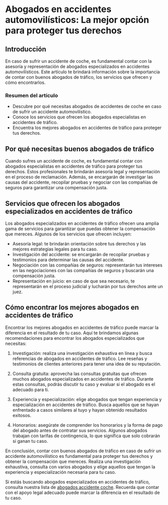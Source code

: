 # Abogados en accidentes automovilísticos: La mejor opción para proteger tus derechos

## Introducción

En caso de sufrir un accidente de coche, es fundamental contar con la asesoría y representación de abogados especializados en accidentes automovilísticos. Este artículo te brindará información sobre la importancia de contar con buenos abogados de tráfico, los servicios que ofrecen y cómo encontrarlos. 

### Resumen del artículo

- Descubre por qué necesitas abogados de accidentes de coche en caso de sufrir un accidente automovilístico.
- Conoce los servicios que ofrecen los abogados especialistas en accidentes de tráfico.
- Encuentra los mejores abogados en accidentes de tráfico para proteger tus derechos.

## Por qué necesitas buenos abogados de tráfico

Cuando sufres un accidente de coche, es fundamental contar con abogados especialistas en accidentes de tráfico para proteger tus derechos. Estos profesionales te brindarán asesoría legal y representación en el proceso de reclamación. Además, se encargarán de investigar las causas del accidente, recopilar pruebas y negociar con las compañías de seguros para garantizar una compensación justa.

## Servicios que ofrecen los abogados especializados en accidentes de tráfico

Los abogados especializados en accidentes de tráfico ofrecen una amplia gama de servicios para garantizar que puedas obtener la compensación que mereces. Algunos de los servicios que ofrecen incluyen:

- Asesoría legal: te brindarán orientación sobre tus derechos y las mejores estrategias legales para tu caso.
- Investigación del accidente: se encargarán de recopilar pruebas y testimonios para determinar las causas del accidente.
- Negociación con las compañías de seguros: representarán tus intereses en las negociaciones con las compañías de seguros y buscarán una compensación justa.
- Representación en juicio: en caso de que sea necesario, te representarán en el proceso judicial y lucharán por tus derechos ante un juez.

## Cómo encontrar los mejores abogados en accidentes de tráfico

Encontrar los mejores abogados en accidentes de tráfico puede marcar la diferencia en el resultado de tu caso. Aquí te brindamos algunas recomendaciones para encontrar los abogados especializados que necesitas:

1. Investigación: realiza una investigación exhaustiva en línea y busca referencias de abogados en accidentes de tráfico. Lee reseñas y testimonios de clientes anteriores para tener una idea de su reputación.

2. Consulta gratuita: aprovecha las consultas gratuitas que ofrecen muchos abogados especializados en accidentes de tráfico. Durante estas consultas, podrás discutir tu caso y evaluar si el abogado es el adecuado para ti.

3. Experiencia y especialización: elige abogados que tengan experiencia y especialización en accidentes de tráfico. Busca aquellos que se hayan enfrentado a casos similares al tuyo y hayan obtenido resultados exitosos.

4. Honorarios: asegúrate de comprender los honorarios y la forma de pago del abogado antes de contratar sus servicios. Algunos abogados trabajan con tarifas de contingencia, lo que significa que solo cobrarán si ganan tu caso.

En conclusión, contar con buenos abogados de tráfico en caso de sufrir un accidente automovilístico es fundamental para proteger tus derechos y obtener la compensación que mereces. Realiza una investigación exhaustiva, consulta con varios abogados y elige aquellos que tengan la experiencia y especialización necesaria para tu caso.

Si estás buscando abogados especializados en accidentes de tráfico, consulta nuestra lista de <a href="/abogados-accidente-coche">abogados accidente coche</a>. Recuerda que contar con el apoyo legal adecuado puede marcar la diferencia en el resultado de tu caso.